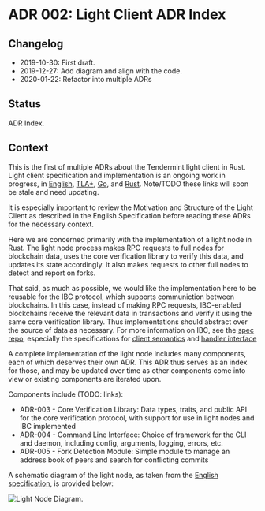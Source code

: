 # ADR 002: Light Client ADR Index

## Changelog

- 2019-10-30: First draft.
- 2019-12-27: Add diagram and align with the code.
- 2020-01-22: Refactor into multiple ADRs

## Status

ADR Index.

## Context

This is the first of multiple ADRs about the Tendermint light client in Rust.
Light client specification and implementation is an ongoing work in progress, in 
[English][english-spec],
[TLA+][tla-spec], 
[Go][go-impl],
and [Rust][rust-impl]. Note/TODO these links will soon be stale and need
updating.

It is especially important to review the Motivation and Structure of the Light
Client as described in the English Specification before reading these ADRs for
the necessary context.

Here we are concerned primarily with the implementation of a light node in Rust.
The light node process makes RPC requests to full nodes for blockchain data, uses
the core verification library to verify this data, and updates its state accordingly. 
It also makes requests to other full nodes to detect and report on forks.

That said, as much as possible, we would like the implementation here to be
reusable for the IBC protocol, which supports communiction between blockchains. 
In this case, instead of making RPC requests, IBC-enabled blockchains receive the relevant data in transactions and
verify it using the same core verification library. Thus implementations should
abstract over the source of data as necessary.
For more information on IBC, see the 
[spec repo](https://github.com/cosmos/ics),
especially the specifications for
[client
semantics](https://github.com/cosmos/ics/tree/master/spec/ics-002-client-semantics)
and [handler
interface](https://github.com/cosmos/ics/tree/master/spec/ics-025-handler-interface)

A complete implementation of the light node includes many components, each of
which deserves their own ADR. This ADR thus serves as an index for those, and
may be updated over time as other components come into view or
existing components are iterated upon.

Components include (TODO: links):

- ADR-003 - Core Verification Library: Data types, traits, and public API for
  the core verification protocol, with support for use in light nodes and IBC
  implemented
- ADR-004 - Command Line Interface: Choice of framework for the CLI and
  daemon, including config, arguments, logging, errors, etc.
- ADR-005 - Fork Detection Module: Simple module to manage an address book of 
  peers and search for conflicting commits


A schematic diagram of the light node, as taken from the [English
specification][english-spec], is provided below:

![Light Node Diagram](assets/light-node.png).


[english-spec]: https://github.com/tendermint/spec/tree/bucky/light-reorg/spec/consensus/light
[tla-spec]: https://github.com/interchainio/verification/tree/igor/lite/spec/light-client
[go-impl]: https://github.com/tendermint/tendermint/tree/main/lite2
[rust-impl]: https://github.com/interchainio/tendermint-rs/tree/master/tendermint-lite
